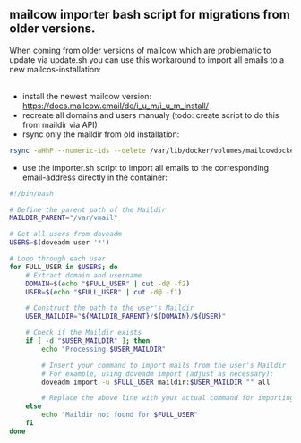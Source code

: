 ## mailcow importer bash script for migrations from older versions.  
When coming from older versions of mailcow which are problematic to update via update.sh you can use this workaround to import all emails to a new mailcos-installation:  
&nbsp;
- install the newest mailcow version: https://docs.mailcow.email/de/i_u_m/i_u_m_install/
- recreate all domains and users manualy (todo: create script to do this from maildir via API)
- rsync only the maildir from old installation:

```bash
rsync -aHhP --numeric-ids --delete /var/lib/docker/volumes/mailcowdockerized_vmail-vol-1/_data/ root@host:/var/lib/docker/volumes/mailcowdockerized_vmail-vol-1/_data
```

 
- use the importer.sh script to import all emails to the corresponding email-address directly in the container:


 
```bash
#!/bin/bash

# Define the parent path of the Maildir
MAILDIR_PARENT="/var/vmail"

# Get all users from doveadm
USERS=$(doveadm user '*')

# Loop through each user
for FULL_USER in $USERS; do
    # Extract domain and username
    DOMAIN=$(echo "$FULL_USER" | cut -d@ -f2)
    USER=$(echo "$FULL_USER" | cut -d@ -f1)

    # Construct the path to the user's Maildir
    USER_MAILDIR="${MAILDIR_PARENT}/${DOMAIN}/${USER}"

    # Check if the Maildir exists
    if [ -d "$USER_MAILDIR" ]; then
        echo "Processing $USER_MAILDIR"

        # Insert your command to import mails from the user's Maildir
        # For example, using doveadm import (adjust as necessary):
        doveadm import -u $FULL_USER maildir:$USER_MAILDIR "" all

        # Replace the above line with your actual command for importing mails.
    else
        echo "Maildir not found for $FULL_USER"
    fi
done
```

